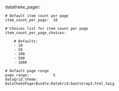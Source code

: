 datatheke_pager:

    # Default item count per page
    item_count_per_page:  10

    # Choices list for item count per page
    item_count_per_page_choices:

        # Defaults:
        - 10
        - 50
        - 100
        - 500
        - 1000

    # Default page range
    page_range:           5
    datagrid_theme:       DatathekePagerBundle:DataGrid:bootstrap3.html.twig